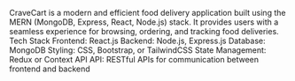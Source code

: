 CraveCart is a modern and efficient food delivery application built using the MERN (MongoDB, Express, React, Node.js) stack. It provides users with a seamless experience for browsing, ordering, and tracking food deliveries.
Tech Stack
Frontend: React.js
Backend: Node.js, Express.js
Database: MongoDB
Styling: CSS, Bootstrap, or TailwindCSS
State Management: Redux or Context API
API: RESTful APIs for communication between frontend and backend
